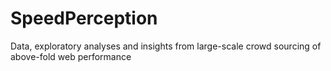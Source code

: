 # SpeedPerception
Data, exploratory analyses and insights from large-scale crowd sourcing of above-fold web performance
